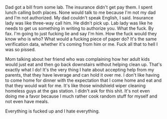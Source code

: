 Dad got a bill from some lab. The insurance didn't get pay them. I spent lunch calling both places. None would talk to me because I'm not my dad and I'm not authorized. My dad couldn't speak English, I said. Insurance lady was like three-way call him. He didn't pick up. Lab lady was like he needs to get us something in writing to authorize you. What the fuck. By fax. I'm going to just fucking lie and say I'm him. How the fuck would they know who is who? What would a fucking piece of paper do? It's the same verification data, whether it's coming from him or me. Fuck all that to hell I was so pissed.

Mom talking about her friend who was complaining how her adult kids would just eat and then go back downstairs without helping clean up. That's exactly what I do! It's the very thing I hate about accepting help from my parents, that they have leverage and can hold it over me. I don't like having to come home for dinner with the expectation that I come home and eat and that they would wait for me. It's like those windshield wiper cleaning homeless guys at the gas station. I didn't ask for this shit. It's not even doing me a favor because I much rather cook random stuff for myself and not even have meals.

Everything is fucked up and I hate everything.

